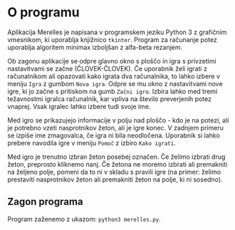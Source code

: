 # O programu
Aplikacija Merelles je napisana v programskem jeziku Python 3 z grafičnim vmesnikom, ki uporablja knjižnico `tkinter`.
Program za računanje potez uporablja algoritem minimax izboljšan z alfa-beta rezanjem.

Ob zagonu aplikacije se odpre glavno okno s ploščo in igra s privzetimi nastavitvami se začne (ČLOVEK-ČLOVEK).
Če uporabnik želi igrati z računalnikom ali opazovati kako igrata dva računalnika, to lahko izbere v meniju `Igra` 
z gumbom `Nova igra`. Odpre se mu okno z nastavitvami nove igre, ki jo začne s pritiskom na gumb `Začni igro`.
Izbira lahko med tremi težavnostmi igralca računalnik, kar vpliva na število preverjenih potez vnaprej. Vsak igralec lahko
izbere tudi svoje ime.

Med igro se prikazujejo informacije v polju nad ploščo - kdo je na potezi, ali je potrebno vzeti nasprotnikov žeton, ali
je igre konec. V zadnjem primeru se izpiše ime zmagovalca, če igra ni bila neodločena. Uporabnik si lahko prebere navodila
igre v meniju `Pomoč` z izbiro `Kako igrati`.

Med igro je trenutno izbran žeton posebej označen. Če želimo izbrati drug žeton, preprosto kliknemo nanj. Če žetona ne moremo
izbrati ali premakniti na željeno polje, pomeni da to ni v skladu s pravili igre (na primer: želimo prestaviti 
nasprotnikov žeton ali premakniti žeton na polje, ki ni sosedno). 

## Zagon programa
Program zaženemo z ukazom:
```python3 merelles.py```.
